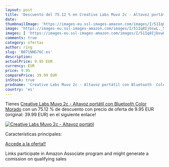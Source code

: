```yaml
---
layout: post
title: 'Descuento del 75.12 % en Creative Labs Muvo 2c - Altavoz portátil'
date: 
thumbnailImage: 'https://images-eu.ssl-images-amazon.com/images/I/51Iq8IjbswL._SL200_.jpg'
image: 'https://images-eu.ssl-images-amazon.com/images/I/51Iq8IjbswL._SL200_.jpg'
images: [ 'https://images-eu.ssl-images-amazon.com/images/I/51Iq8IjbswL._SL200_.jpg' ]
comments: true
category: ofertas
author: ring
slug: 'B071NNG76C-es'
description:
actualPrice: 9.95 EUR
currency: EUR
price: 9.95
comparePrice: 39.99 EUR
inStock: true
prodname: 'Creative Labs Muvo 2c - Altavoz portátil con Bluetooth  Color Morado'
country: 'es'
---
```


Tienes [Creative Labs Muvo 2c - Altavoz portátil con Bluetooth  Color Morado](https://www.amazon.es/dp/B071NNG76C/?tag=tolees-21) con un 75.12 % de descuento con precio de oferta de 9.95 EUR (original: 39.99 EUR) en el siguiente enlace!

[![Creative Labs Muvo 2c - Altavoz portátil](https://images-eu.ssl-images-amazon.com/images/I/51Iq8IjbswL._SL200_.jpg)](https://www.amazon.es/dp/B071NNG76C/?tag=tolees-21)

Características principales:


[Accede a la oferta!!](https://www.amazon.es/dp/B071NNG76C/?tag=tolees-21)

Links participate in Amazon Associate program and might generate a comission on qualifying sales


